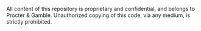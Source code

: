 All content of this repository is proprietary and confidential, and belongs to 
Procter & Gamble. Unauthorized copying of this code, via any medium, 
is strictly prohibited.
